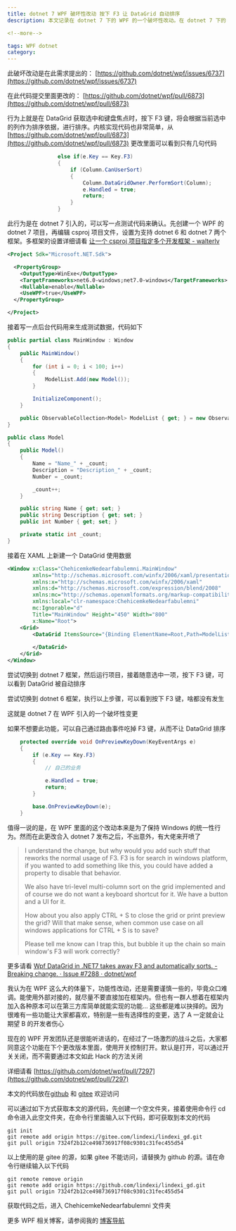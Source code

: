```yaml
---
title: dotnet 7 WPF 破坏性改动 按下 F3 让 DataGrid 自动排序
description: 本文记录在 dotnet 7 下的 WPF 的一个破坏性改动。在 dotnet 7 下的 WPF 支持 DataGrid 在按下 F3 键的时候，自动按照当前所选列进行列自动排序。这将会让原本采用 F3 键进行其他业务逻辑的代码，工作起来有些非预期

<!--more-->

tags: WPF dotnet
category: 
---
```


<!-- CreateTime:2022/11/17 8:43:19 -->

<!-- 博客 -->
<!-- 发布 -->

此破坏改动是在此需求提出的： [https://github.com/dotnet/wpf/issues/6737](https://github.com/dotnet/wpf/issues/6737)

在此代码提交里面更改的： [https://github.com/dotnet/wpf/pull/6873](https://github.com/dotnet/wpf/pull/6873)

行为上就是在 DataGrid 获取选中和键盘焦点时，按下 F3 键，将会根据当前选中的列作为排序依据，进行排序。内核实现代码也非常简单，从 [https://github.com/dotnet/wpf/pull/6873](https://github.com/dotnet/wpf/pull/6873) 更改里面可以看到只有几句代码

```csharp
                else if(e.Key == Key.F3)
                {
                    if (Column.CanUserSort)
                    {
                        Column.DataGridOwner.PerformSort(Column);
                        e.Handled = true;
                        return;
                    }
                }
```

此行为是在 dotnet 7 引入的，可以写一点测试代码来确认。先创建一个 WPF 的 dotnet 7 项目，再编辑 csproj 项目文件，设置为支持 dotnet 6 和 dotnet 7 两个框架。多框架的设置详细请看 [让一个 csproj 项目指定多个开发框架 - walterlv](https://blog.walterlv.com/post/configure-projects-to-target-multiple-platforms.html )

```xml
<Project Sdk="Microsoft.NET.Sdk">

  <PropertyGroup>
    <OutputType>WinExe</OutputType>
    <TargetFrameworks>net6.0-windows;net7.0-windows</TargetFrameworks>
    <Nullable>enable</Nullable>
    <UseWPF>true</UseWPF>
  </PropertyGroup>

</Project>
```

接着写一点后台代码用来生成测试数据，代码如下

```csharp
public partial class MainWindow : Window
{
    public MainWindow()
    {
        for (int i = 0; i < 100; i++)
        {
            ModelList.Add(new Model());
        }

        InitializeComponent();
    }

    public ObservableCollection<Model> ModelList { get; } = new ObservableCollection<Model>();
}

public class Model
{
    public Model()
    {
        Name = "Name_" + _count;
        Description = "Description_" + _count;
        Number = _count;

        _count++;
    }

    public string Name { get; set; }
    public string Description { get; set; }
    public int Number { get; set; }

    private static int _count;
}
```

接着在 XAML 上新建一个 DataGrid 使用数据

```xml
<Window x:Class="ChehicemkeNedearfabulemni.MainWindow"
        xmlns="http://schemas.microsoft.com/winfx/2006/xaml/presentation"
        xmlns:x="http://schemas.microsoft.com/winfx/2006/xaml"
        xmlns:d="http://schemas.microsoft.com/expression/blend/2008"
        xmlns:mc="http://schemas.openxmlformats.org/markup-compatibility/2006"
        xmlns:local="clr-namespace:ChehicemkeNedearfabulemni"
        mc:Ignorable="d"
        Title="MainWindow" Height="450" Width="800"
        x:Name="Root">
    <Grid>
        <DataGrid ItemsSource="{Binding ElementName=Root,Path=ModelList}">
         
        </DataGrid>
    </Grid>
</Window>
```

尝试切换到 dotnet 7 框架，然后运行项目，接着随意选中一项，按下 F3 键，可以看到 DataGrid 被自动排序

尝试切换到 dotnet 6 框架，执行以上步骤，可以看到按下 F3 键，啥都没有发生

这就是 dotnet 7 在 WPF 引入的一个破坏性变更

如果不想要此功能，可以自己通过路由事件吃掉 F3 键，从而不让 DataGrid 排序

```csharp
    protected override void OnPreviewKeyDown(KeyEventArgs e)
    {
        if (e.Key == Key.F3)
        {
            // 自己的业务

            e.Handled = true;
            return;
        }

        base.OnPreviewKeyDown(e);
    }
```

值得一说的是，在 WPF 里面的这个改动本来是为了保持 Windows 的统一性行为。然而在此更改合入 dotnet 7 发布之后，不出意外，有大佬来开喷了

> I understand the change, but why would you add such stuff that reworks the normal usage of F3. F3 is for search in windows platform, if you wanted to add something like this, you could have added a property to disable that behavior.
>
> We also have tri-level multi-column sort on the grid implemented and of course we do not want a keyboard shortcut for it. We have a button and a UI for it.
>
> How about you also apply CTRL + S to close the grid or print preview the grid? Will that make sense, when common use case on all windows applications for CTRL + S is to save?
>
> Please tell me know can I trap this, but bubble it up the chain so main window's F3 will work correctly?

更多请看 [Wpf DataGrid in .NET7 takes away F3 and automatically sorts. - Breaking change. · Issue #7288 · dotnet/wpf](https://github.com/dotnet/wpf/issues/7288 )

我认为在 WPF 这么大的体量下，功能性改动，还是需要谨慎一些的，毕竟众口难调。能使用外部对接的，就尽量不要直接加在框架内。但也有一群人想着在框架内加入各种原本可以在第三方库简单就能实现的功能… 这些都是难以抉择的。因为很难有一些功能让大家都喜欢，特别是一些有选择性的变更，选了 A 一定就会让期望 B 的开发者伤心

现在的 WPF 开发团队还是很能听进话的，在经过了一场激烈的战斗之后，大家都同意这个功能在下个更改版本里面，使用开关控制打开。默认是打开，可以通过开关关闭，而不需要通过本文如此 Hack 的方法关闭

详细请看 [https://github.com/dotnet/wpf/pull/7297](https://github.com/dotnet/wpf/pull/7297)

本文的代码放在[github](https://github.com/lindexi/lindexi_gd/tree/7324f2b12ce498736917f08c9301c31fec455d54/ChehicemkeNedearfabulemni) 和 [gitee](https://gitee.com/lindexi/lindexi_gd/tree/7324f2b12ce498736917f08c9301c31fec455d54/ChehicemkeNedearfabulemni) 欢迎访问

可以通过如下方式获取本文的源代码，先创建一个空文件夹，接着使用命令行 cd 命令进入此空文件夹，在命令行里面输入以下代码，即可获取到本文的代码

```
git init
git remote add origin https://gitee.com/lindexi/lindexi_gd.git
git pull origin 7324f2b12ce498736917f08c9301c31fec455d54
```

以上使用的是 gitee 的源，如果 gitee 不能访问，请替换为 github 的源。请在命令行继续输入以下代码

```
git remote remove origin
git remote add origin https://github.com/lindexi/lindexi_gd.git
git pull origin 7324f2b12ce498736917f08c9301c31fec455d54
```

获取代码之后，进入 ChehicemkeNedearfabulemni 文件夹

更多 WPF 相关博客，请参阅我的 [博客导航](https://blog.lindexi.com/post/%E5%8D%9A%E5%AE%A2%E5%AF%BC%E8%88%AA.html )
